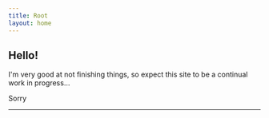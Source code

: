```yaml
---
title: Root
layout: home
---
```


## Hello!

I'm very good at not finishing things, so expect this site to be a continual work in progress…

Sorry

---
